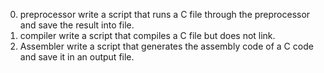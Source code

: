 0. preprocessor
write a script that runs a C file through the preprocessor and save the result into file.
1. compiler
write a script that compiles a C file but does not link.
2. Assembler
write a script that generates the assembly code of a C code and save it in an output file.
